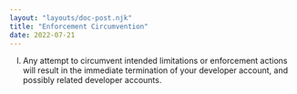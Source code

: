 ```yaml
---
layout: "layouts/doc-post.njk"
title: "Enforcement Circumvention"
date: 2022-07-21
---
```


<!-- Atypical formatting is necessary to enable markdown formatting for LI contents -->
<ol type="I">
<li>

Any attempt to circumvent intended limitations or enforcement actions will result in the immediate
termination of your developer account, and possibly related developer accounts.

</li>
</ol>
